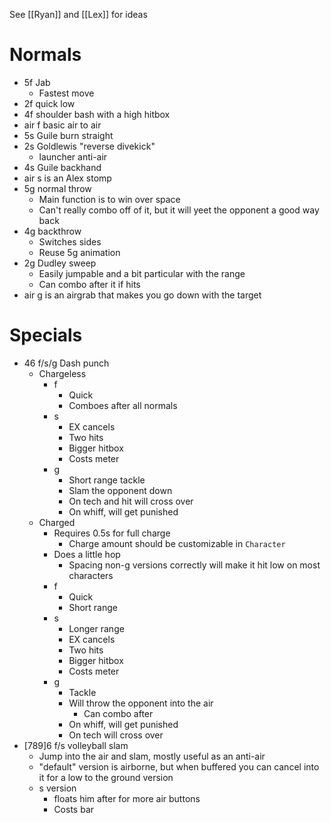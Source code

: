 See [[Ryan]] and [[Lex]] for ideas

# Normals
- 5f Jab
	- Fastest move
- 2f quick low
- 4f shoulder bash with a high hitbox
- air f basic air to air
- 5s Guile burn straight
- 2s Goldlewis "reverse divekick"
	- launcher anti-air
- 4s Guile backhand
- air s is an Alex stomp
- 5g normal throw
	- Main function is to win over space
	- Can't really combo off of it, but it will yeet the opponent a good way back
- 4g backthrow
	- Switches sides
	- Reuse 5g animation
- 2g Dudley sweep
	- Easily jumpable and a bit particular with the range
	- Can combo after it if hits
- air g is an airgrab that makes you go down with the target

# Specials
- 46 f/s/g Dash punch
	- Chargeless
		- f
			- Quick
			- Comboes after all normals
		- s
			- EX cancels
			- Two hits
			- Bigger hitbox
			- Costs meter
		- g
			- Short range tackle
			- Slam the opponent down
			- On tech and hit will cross over
			- On whiff, will get punished
	- Charged
		- Requires 0.5s for full charge
			- Charge amount should be customizable in `Character`
		- Does a little hop
			- Spacing non-g versions correctly will make it hit low on most characters
		- f
			- Quick
			- Short range
		- s
			- Longer range
			- EX cancels
			- Two hits
			- Bigger hitbox
			- Costs meter
		- g
			- Tackle
			- Will throw the opponent into the air
				- Can combo after
			- On whiff, will get punished
			- On tech will cross over
- [789]6 f/s volleyball slam
	- Jump into the air and slam, mostly useful as an anti-air
	- "default" version is airborne, but when buffered you can cancel into it for a low to the ground version
	- s version
		- floats him after for more air buttons
		- Costs bar
